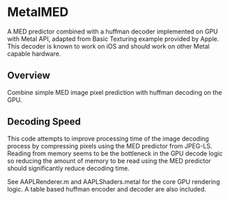 # MetalMED

A MED predictor combined with a huffman decoder implemented on GPU with Metal API, adapted from Basic Texturing example provided by Apple. This decoder is known to work on iOS and should work on other Metal capable hardware.

## Overview

Combine simple MED image pixel prediction with huffman decoding on the GPU.

## Decoding Speed

This code attempts to improve processing time of the image decoding process by compressing pixels using the MED predictor from JPEG-LS. Reading from memory seems to be the bottleneck in the GPU decode logic so reducing the amount of memory to be read using the MED predictor should significantly reduce decoding time.

See AAPLRenderer.m and AAPLShaders.metal for the core GPU rendering logic. A table based huffman encoder and decoder are also included.


